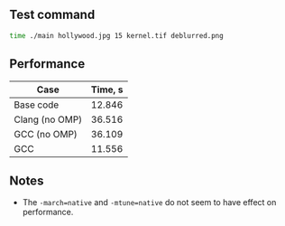 ## Test command

```bash
time ./main hollywood.jpg 15 kernel.tif deblurred.png
```

## Performance 

| Case | Time, s |
|----|---|
| Base code | 12.846 |
| Clang (no OMP) | 36.516 |
| GCC (no OMP) | 36.109 |
| GCC | 11.556 |

## Notes
* The `-march=native` and `-mtune=native` do not seem to have effect on performance.